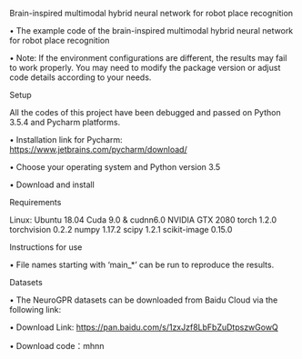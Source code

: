 Brain-inspired multimodal hybrid neural network for robot place recognition

•	The example code of the brain-inspired multimodal hybrid neural network for robot place recognition

•	Note: If the environment configurations are different, the results may fail to work properly. You may need to modify the package version or adjust code details according to your needs.

Setup

All the codes of this project have been debugged and passed on Python 3.5.4 and Pycharm platforms.

•	Installation link for Pycharm: https://www.jetbrains.com/pycharm/download/

•	Choose your operating system and Python version 3.5

•	Download and install

Requirements

Linux: Ubuntu 18.04
Cuda 9.0 & cudnn6.0
NVIDIA GTX 2080
torch 1.2.0
torchvision 0.2.2
numpy 1.17.2
scipy 1.2.1
scikit-image 0.15.0

Instructions for use

•	File names starting with ‘main_*’ can be run to reproduce the results.

Datasets

•	The NeuroGPR datasets can be downloaded from Baidu Cloud via the following link: 

•	Download Link: https://pan.baidu.com/s/1zxJzf8LbFbZuDtpszwGowQ  

•	Download code：mhnn
